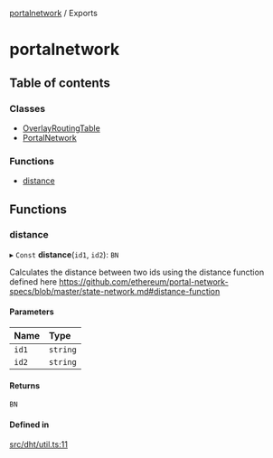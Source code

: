 [portalnetwork](README.md) / Exports

# portalnetwork

## Table of contents

### Classes

- [OverlayRoutingTable](classes/OverlayRoutingTable.md)
- [PortalNetwork](classes/PortalNetwork.md)

### Functions

- [distance](modules.md#distance)

## Functions

### distance

▸ `Const` **distance**(`id1`, `id2`): `BN`

Calculates the distance between two ids using the distance function defined here
https://github.com/ethereum/portal-network-specs/blob/master/state-network.md#distance-function

#### Parameters

| Name | Type |
| :------ | :------ |
| `id1` | `string` |
| `id2` | `string` |

#### Returns

`BN`

#### Defined in

[src/dht/util.ts:11](https://github.com/acolytec3/portalnetwork/blob/71b1e12/src/dht/util.ts#L11)
